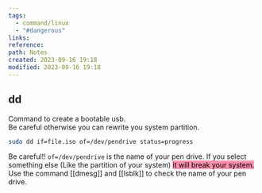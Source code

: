 ```yaml
---
tags:
  - command/linux
  - "#dangerous"
links: 
reference: 
path: Notes
created: 2023-09-16 19:18
modified: 2023-09-16 19:18
---
```

## dd 

Command to create a bootable usb.  
Be careful otherwise you can rewrite you system partition.
```bash
sudo dd if=file.iso of=/dev/pendrive status=progress
```

Be careful!! `of=/dev/pendrive` is the name of your pen drive. If you select something else (Like the partition of your system) <mark style="background: #FF5582A6;">it will break your system. </mark> Use the command [[dmesg]] and [[lsblk]] to check the name of your pen drive.